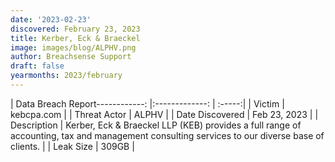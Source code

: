 ```yaml
---
date: '2023-02-23'
discovered: February 23, 2023
title: Kerber, Eck & Braeckel
image: images/blog/ALPHV.png
author: Breachsense Support
draft: false
yearmonths: 2023/february
---
```


| Data Breach Report------------:     |:-------------:    | :-----:|
| Victim      | kebcpa.com      | 
| Threat Actor      | ALPHV      | 
| Date Discovered      | Feb 23, 2023      | 
| Description      | Kerber, Eck & Braeckel LLP (KEB) provides a full range of accounting, tax and management consulting services to our diverse base of clients.      | 
| Leak Size      | 309GB      | 

